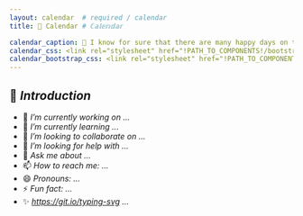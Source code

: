```yaml
---
layout: calendar  # required / calendar
title: 📆 Calendar # ℂ𝕒𝕝𝕖𝕟𝕕𝕒𝕣

calendar_caption: 💜 I know for sure that there are many happy days on this calendar! 💜   # optional
calendar_css: <link rel="stylesheet" href="!PATH_TO_COMPONENTS!/bootstrap-calendar/css/calendar.css">
calendar_bootstrap_css: <link rel="stylesheet" href="!PATH_TO_COMPONENTS!/bootstrap-calendar/css/bootstrap.css">
---
```


## 📜 _Introduction_

- 🔭 _I’m currently working on ..._
- 🌱 _I’m currently learning ..._
- 👯 _I’m looking to collaborate on ..._
- 🤔 _I’m looking for help with ..._
- 💬 _Ask me about ..._
- 📫 _How to reach me: ..._
- 😄 _Pronouns: ..._
- ⚡ _Fun fact: ..._
- ✨ _https://git.io/typing-svg ..._


